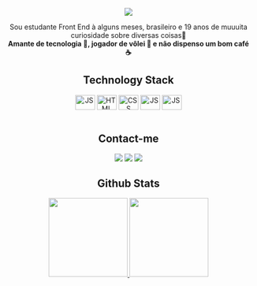 <!-- <p align="center"><img src="https://user-images.githubusercontent.com/93809764/173983658-2238a8ef-42e8-4ca0-a24e-6d136e21d929.jpg"/></p> -->
<p align="center"><img src="https://user-images.githubusercontent.com/93809764/174465088-40b6088a-50e9-4a55-8f77-c7388cdccb92.jpg"/></p>

<p align="center">
Sou estudante Front End à alguns meses, brasileiro e 19 anos de muuuita curiosidade sobre diversas coisas💜 </br>
<b>Amante de tecnologia 🚀, jogador de vôlei 🏐 e não dispenso um bom café ☕ </b> 
</p>


<!-- TOOLS USED -->
<h2 align="center">Technology Stack</h2>
<div align="center">
  <img align="center" alt="JS" height="30" width="40" src="https://cdn.jsdelivr.net/gh/devicons/devicon/icons/vscode/vscode-original.svg" />
  <img align="center" alt="HTML" height="30" width="40"  src="https://cdn.jsdelivr.net/gh/devicons/devicon/icons/html5/html5-original.svg" />
  <img align="center" alt="CSS" height="30" width="40"  src="https://cdn.jsdelivr.net/gh/devicons/devicon/icons/css3/css3-original.svg" />
  <img align="center" alt="JS" height="30" width="40"  src="https://cdn.jsdelivr.net/gh/devicons/devicon/icons/javascript/javascript-plain.svg" />
  <img align="center" alt="JS" height="30" width="40"  src="https://cdn.jsdelivr.net/gh/devicons/devicon/icons/git/git-original.svg" />
</div>
  <br>
  
<!-- SOCIAL MEDIAS -->
<h2 align="center">Contact-me</h2>  
<div align="center">
  <a href="https://www.linkedin.com/in/arthurpatriarca" target="_blank"><img src="https://img.shields.io/badge/-LinkedIn-%230077B5?style=for-the-badge&logo=linkedin&logoColor=white" target="_blank"></a> 
  <a href = "mailto:aarthurpatriarca@gmail.com"><img src="https://img.shields.io/badge/-Gmail-%23333?style=for-the-badge&logo=gmail&logoColor=white" target="_blank"></a>
   <a href = "https://api.whatsapp.com/send?phone=5562993253334"><img src="https://img.shields.io/badge/WhatsApp-25D366?style=for-the-badge&logo=whatsapp&logoColor=white" target="_blank"></a>
</div>


<!-- GITHUB STATS -->
<h2 align="center">Github Stats</h2>  
<div align="center">
  <a href="https://github.com/RthR2">
  <img height="160em" src="https://github-readme-stats.vercel.app/api?username=RthR2&show_icons=true&theme=tokyonight&include_all_commits=true&count_private=true"/>
  <img height="160em" src="https://github-readme-stats.vercel.app/api/top-langs/?username=RthR2&layout=compact&langs_count=7&theme=tokyonight"/>
</div>
